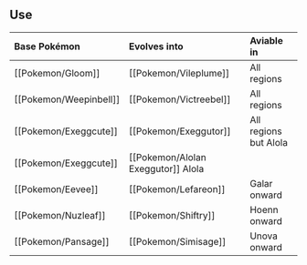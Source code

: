 ## Use
Base Pokémon |Evolves into |Aviable in
:---|:---|:---
[[Pokemon/Gloom]]  | [[Pokemon/Vileplume]] |All regions
[[Pokemon/Weepinbell]]  | [[Pokemon/Victreebel]] |All regions
[[Pokemon/Exeggcute]]  | [[Pokemon/Exeggutor]] |All regions but Alola
[[Pokemon/Exeggcute]]  | [[Pokemon/Alolan Exeggutor]]   Alola
[[Pokemon/Eevee]]  | [[Pokemon/Lefareon]] | Galar onward
[[Pokemon/Nuzleaf]]  | [[Pokemon/Shiftry]] | Hoenn onward
[[Pokemon/Pansage]]  | [[Pokemon/Simisage]] |Unova onward